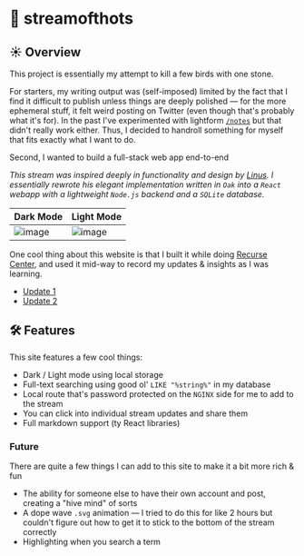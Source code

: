 # 🌊 streamofthots

## ☀️ Overview

This project is essentially my attempt to kill a few birds with one stone.

For starters, my writing output was (self-imposed) limited by the fact that I find it difficult to publish unless things are deeply polished — for the more ephemeral stuff, it felt weird posting on Twitter (even though that's probably what it's for). In the past I've experimented with lightform [`/notes`](https://nikhilthota.com/notes/) but that didn't really work either. Thus, I decided to handroll something for myself that fits exactly what I want to do.

Second, I wanted to build a full-stack web app end-to-end 

*This stream was inspired deeply in functionality and design by [Linus](https://stream.thesephist.com/). I essentially rewrote his elegant implementation written in `Oak` into a `React` webapp with a lightweight `Node.js` backend and a `SQLite` database.*

| Dark Mode | Light Mode |
| --------- | ---------- |
| ![image](https://user-images.githubusercontent.com/10099203/171517035-d6335290-4249-4a68-aa29-663af7be127a.png) | ![image](https://user-images.githubusercontent.com/10099203/171517043-c79f313f-84d6-49a7-bba9-78c15a551a40.png) | 

One cool thing about this website is that I built it while doing [Recurse Center](https://www.recurse.com/scout/click?t=24d484b9881fe66b2727c8388f07bba9), and used it mid-way to record my updates & insights as I was learning.
* [Update 1](https://streamofthots.com/updates/1652846407)
* [Update 2](https://streamofthots.com/updates/1653092647)

## 🛠 Features

This site features a few cool things:
* Dark / Light mode using local storage
* Full-text searching using good ol' `LIKE "%string%"` in my database
* Local route that's password protected on the `NGINX` side for me to add to the stream
* You can click into individual stream updates and share them
* Full markdown support (ty React libraries)

### Future

There are quite a few things I can add to this site to make it a bit more rich & fun
* The ability for someone else to have their own account and post, creating a "hive mind" of sorts
* A dope wave `.svg` animation — I tried to do this for like 2 hours but couldn't figure out how to get it to stick to the bottom of the stream correctly
* Highlighting when you search a term
